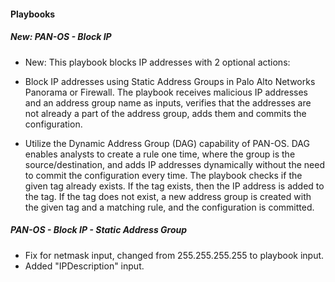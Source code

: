 
#### Playbooks

##### New: PAN-OS - Block IP

- New: This playbook blocks IP addresses with 2 optional actions:

- Block IP addresses using Static Address Groups in Palo Alto Networks Panorama or Firewall. The playbook receives malicious IP addresses and an address group name as inputs, verifies that the addresses are not already a part of the address group, adds them and commits the configuration.

- Utilize the Dynamic Address Group (DAG) capability of PAN-OS. DAG enables analysts to create a rule one time, where the group is the source/destination, and adds IP addresses dynamically without the need to commit the configuration every time.
The playbook checks if the given tag already exists. If the tag exists, then the IP address is added to the tag.
If the tag does not exist, a new address group is created with the given tag and a matching rule, and the configuration is committed.

##### PAN-OS - Block IP - Static Address Group

- Fix for netmask input, changed from 255.255.255.255 to playbook input. 
- Added "IPDescription" input.